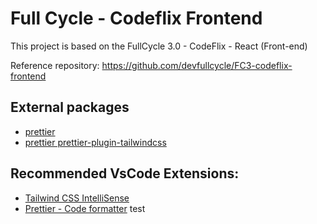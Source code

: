# Full Cycle - Codeflix Frontend

This project is based on the FullCycle 3.0 - CodeFlix - React (Front-end)

Reference repository: https://github.com/devfullcycle/FC3-codeflix-frontend

## External packages
- [prettier](https://prettier.io/)
- [prettier prettier-plugin-tailwindcss](https://tailwindcss.com/blog/automatic-class-sorting-with-prettier)

## Recommended VsCode Extensions:
- [Tailwind CSS IntelliSense](https://marketplace.visualstudio.com/items?itemName=bradlc.vscode-tailwindcss)
- [Prettier - Code formatter](https://marketplace.visualstudio.com/items?itemName=esbenp.prettier-vscode)
test